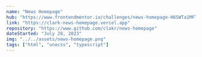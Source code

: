 ```yaml
---
name: "News Homepage"
hub: "https://www.frontendmentor.io/challenges/news-homepage-H6SWTa1MFl"
link: "https://clark-news-homepage.vercel.app"
repository: "https://www.github.com/clakr/news-homepage"
dateStarted: "July 20, 2023"
img: "../../assets/news-homepage.png"
tags: ["html", "unocss", "typescript"]
---
```

